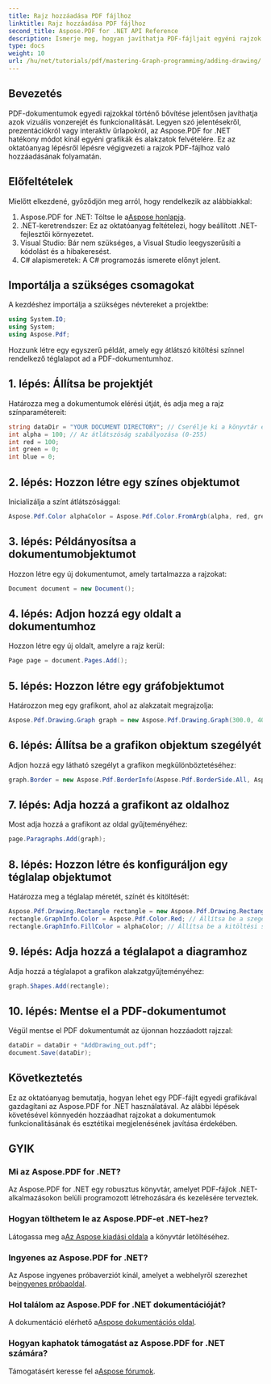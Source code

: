 ```yaml
---
title: Rajz hozzáadása PDF fájlhoz
linktitle: Rajz hozzáadása PDF fájlhoz
second_title: Aspose.PDF for .NET API Reference
description: Ismerje meg, hogyan javíthatja PDF-fájljait egyéni rajzok hozzáadásával az Aspose.PDF for .NET segítségével. Ez a lépésenkénti oktatóanyag a projekt beállításától a grafika létrehozásáig mindent lefed.
type: docs
weight: 10
url: /hu/net/tutorials/pdf/mastering-Graph-programming/adding-drawing/
---
```

## Bevezetés

PDF-dokumentumok egyedi rajzokkal történő bővítése jelentősen javíthatja azok vizuális vonzerejét és funkcionalitását. Legyen szó jelentésekről, prezentációkról vagy interaktív űrlapokról, az Aspose.PDF for .NET hatékony módot kínál egyéni grafikák és alakzatok felvételére. Ez az oktatóanyag lépésről lépésre végigvezeti a rajzok PDF-fájlhoz való hozzáadásának folyamatán.

## Előfeltételek

Mielőtt elkezdené, győződjön meg arról, hogy rendelkezik az alábbiakkal:

1.  Aspose.PDF for .NET: Töltse le a[Aspose honlapja](https://releases.aspose.com/pdf/net/).
2. .NET-keretrendszer: Ez az oktatóanyag feltételezi, hogy beállított .NET-fejlesztői környezetet.
3. Visual Studio: Bár nem szükséges, a Visual Studio leegyszerűsíti a kódolást és a hibakeresést.
4. C# alapismeretek: A C# programozás ismerete előnyt jelent.

## Importálja a szükséges csomagokat

A kezdéshez importálja a szükséges névtereket a projektbe:

```csharp
using System.IO;
using System;
using Aspose.Pdf;
```

Hozzunk létre egy egyszerű példát, amely egy átlátszó kitöltési színnel rendelkező téglalapot ad a PDF-dokumentumhoz.

## 1. lépés: Állítsa be projektjét

Határozza meg a dokumentumok elérési útját, és adja meg a rajz színparamétereit:

```csharp
string dataDir = "YOUR DOCUMENT DIRECTORY"; // Cserélje ki a könyvtár elérési útját
int alpha = 100; // Az átlátszóság szabályozása (0-255)
int red = 100;
int green = 0;
int blue = 0;
```

## 2. lépés: Hozzon létre egy színes objektumot

Inicializálja a színt átlátszósággal:

```csharp
Aspose.Pdf.Color alphaColor = Aspose.Pdf.Color.FromArgb(alpha, red, green, blue);
```

## 3. lépés: Példányosítsa a dokumentumobjektumot

Hozzon létre egy új dokumentumot, amely tartalmazza a rajzokat:

```csharp
Document document = new Document();
```

## 4. lépés: Adjon hozzá egy oldalt a dokumentumhoz

Hozzon létre egy új oldalt, amelyre a rajz kerül:

```csharp
Page page = document.Pages.Add();
```

## 5. lépés: Hozzon létre egy gráfobjektumot

Határozzon meg egy grafikont, ahol az alakzatait megrajzolja:

```csharp
Aspose.Pdf.Drawing.Graph graph = new Aspose.Pdf.Drawing.Graph(300.0, 400.0);
```

## 6. lépés: Állítsa be a grafikon objektum szegélyét

Adjon hozzá egy látható szegélyt a grafikon megkülönböztetéséhez:

```csharp
graph.Border = new Aspose.Pdf.BorderInfo(Aspose.Pdf.BorderSide.All, Aspose.Pdf.Color.Black);
```

## 7. lépés: Adja hozzá a grafikont az oldalhoz

Most adja hozzá a grafikont az oldal gyűjteményéhez:

```csharp
page.Paragraphs.Add(graph);
```

## 8. lépés: Hozzon létre és konfiguráljon egy téglalap objektumot

Határozza meg a téglalap méretét, színét és kitöltését:

```csharp
Aspose.Pdf.Drawing.Rectangle rectangle = new Aspose.Pdf.Drawing.Rectangle(0, 0, 100, 50);
rectangle.GraphInfo.Color = Aspose.Pdf.Color.Red; // Állítsa be a szegély színét
rectangle.GraphInfo.FillColor = alphaColor; // Állítsa be a kitöltési színt az átlátszósággal
```

## 9. lépés: Adja hozzá a téglalapot a diagramhoz

Adja hozzá a téglalapot a grafikon alakzatgyűjteményéhez:

```csharp
graph.Shapes.Add(rectangle);
```

## 10. lépés: Mentse el a PDF-dokumentumot

Végül mentse el PDF dokumentumát az újonnan hozzáadott rajzzal:

```csharp
dataDir = dataDir + "AddDrawing_out.pdf";
document.Save(dataDir);
```

## Következtetés

Ez az oktatóanyag bemutatja, hogyan lehet egy PDF-fájlt egyedi grafikával gazdagítani az Aspose.PDF for .NET használatával. Az alábbi lépések követésével könnyedén hozzáadhat rajzokat a dokumentumok funkcionalitásának és esztétikai megjelenésének javítása érdekében.

## GYIK

### Mi az Aspose.PDF for .NET?

Az Aspose.PDF for .NET egy robusztus könyvtár, amelyet PDF-fájlok .NET-alkalmazásokon belüli programozott létrehozására és kezelésére terveztek.

### Hogyan tölthetem le az Aspose.PDF-et .NET-hez?

 Látogassa meg a[Az Aspose kiadási oldala](https://releases.aspose.com/pdf/net/) a könyvtár letöltéséhez.

### Ingyenes az Aspose.PDF for .NET?

 Az Aspose ingyenes próbaverziót kínál, amelyet a webhelyről szerezhet be[ingyenes próbaoldal](https://releases.aspose.com/).

### Hol találom az Aspose.PDF for .NET dokumentációját?

 A dokumentáció elérhető a[Aspose dokumentációs oldal](https://reference.aspose.com/pdf/net/).

### Hogyan kaphatok támogatást az Aspose.PDF for .NET számára?

 Támogatásért keresse fel a[Aspose fórumok](https://forum.aspose.com/c/pdf/10).